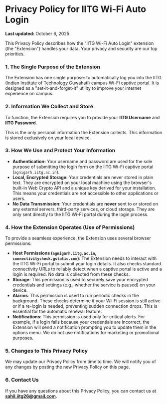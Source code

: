 # Privacy Policy for IITG Wi-Fi Auto Login

**Last updated:** October 6, 2025

This Privacy Policy describes how the "IITG Wi-Fi Auto Login" extension (the "Extension") handles your data. Your privacy and security are our top priorities.

### 1. The Single Purpose of the Extension

The Extension has one single purpose: to automatically log you into the IITG (Indian Institute of Technology Guwahati) campus Wi-Fi captive portal. It is designed as a "set-it-and-forget-it" utility to improve your internet experience on campus.

### 2. Information We Collect and Store

To function, the Extension requires you to provide your **IITG Username** and **IITG Password**.

This is the only personal information the Extension collects. This information is stored exclusively on your local device.

### 3. How We Use and Protect Your Information

* **Authentication:** Your username and password are used for the sole purpose of submitting the login form on the IITG Wi-Fi captive portal (`agnigarh.iitg.ac.in`).
* **Local, Encrypted Storage:** Your credentials are never stored in plain text. They are encrypted on your local machine using the browser's built-in Web Crypto API and a unique key derived for your installation. This means your credentials are not accessible to other applications or users.
* **No Data Transmission:** Your credentials are **never** sent to or stored on any external servers, third-party services, or cloud storage. They are only sent directly to the IITG Wi-Fi portal during the login process.

### 4. How the Extension Operates (Use of Permissions)

To provide a seamless experience, the Extension uses several browser permissions:

* **Host Permissions (`agnigarh.iitg.ac.in`, `connectivitycheck.gstatic.com`)**: The Extension needs to interact with the IITG Wi-Fi portal to submit your login details. It also checks standard connectivity URLs to reliably detect when a captive portal is active and a login is required. No data is collected from these checks.
* **Storage**: This permission is used to securely save your encrypted credentials and settings (e.g., whether the service is paused) on your device.
* **Alarms**: This permission is used to run periodic checks in the background. These checks determine if your Wi-Fi session is still active or if a re-login is needed, preventing sudden connection drops. This is essential for the automatic renewal feature.
* **Notifications**: This permission is used only for critical alerts. For example, if a login fails because your credentials are incorrect, the Extension will send a notification prompting you to update them in the options menu. We do not use notifications for marketing or promotional purposes.

### 5. Changes to This Privacy Policy

We may update our Privacy Policy from time to time. We will notify you of any changes by posting the new Privacy Policy on this page.

### 6. Contact Us

If you have any questions about this Privacy Policy, you can contact us at **sahil.iitg26@gmail.com**.

